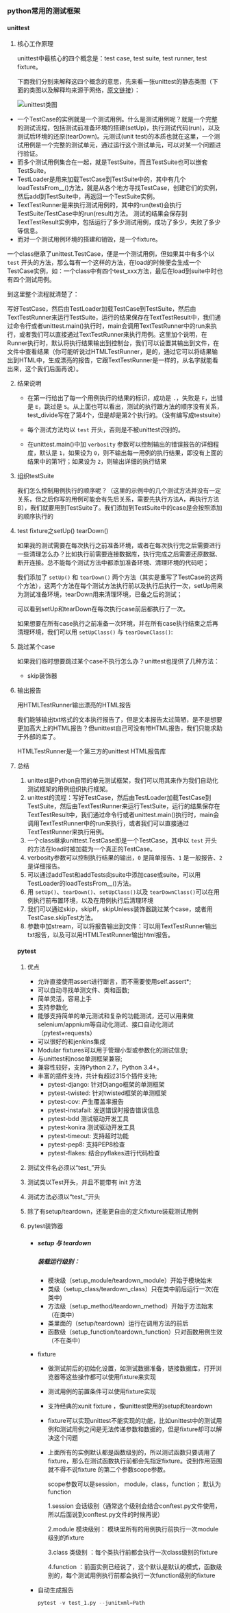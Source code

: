 ### python常用的测试框架

#### unittest

1. 核心工作原理

   unittest中最核心的四个概念是：test case, test suite, test runner, test fixture。

   下面我们分别来解释这四个概念的意思，先来看一张unittest的静态类图（下面的类图以及解释均来源于网络，[原文链接](http://www.cnblogs.com/hackerain/p/3682019.html)）：

   ![unittest类图](http://img.blog.csdn.net/20161026164739484)

- 一个TestCase的实例就是一个测试用例。什么是测试用例呢？就是一个完整的测试流程，包括测试前准备环境的搭建(setUp)，执行测试代码(run)，以及测试后环境的还原(tearDown)。元测试(unit test)的本质也就在这里，一个测试用例是一个完整的测试单元，通过运行这个测试单元，可以对某一个问题进行验证。
- 而多个测试用例集合在一起，就是TestSuite，而且TestSuite也可以嵌套TestSuite。
- TestLoader是用来加载TestCase到TestSuite中的，其中有几个loadTestsFrom__()方法，就是从各个地方寻找TestCase，创建它们的实例，然后add到TestSuite中，再返回一个TestSuite实例。
- TextTestRunner是来执行测试用例的，其中的run(test)会执行TestSuite/TestCase中的run(result)方法。 
  测试的结果会保存到TextTestResult实例中，包括运行了多少测试用例，成功了多少，失败了多少等信息。
- 而对一个测试用例环境的搭建和销毁，是一个fixture。

一个class继承了unittest.TestCase，便是一个测试用例，但如果其中有多个以 `test` 开头的方法，那么每有一个这样的方法，在load的时候便会生成一个TestCase实例，如：一个class中有四个test_xxx方法，最后在load到suite中时也有四个测试用例。

到这里整个流程就清楚了：

写好TestCase，然后由TestLoader加载TestCase到TestSuite，然后由TextTestRunner来运行TestSuite，运行的结果保存在TextTestResult中，我们通过命令行或者unittest.main()执行时，main会调用TextTestRunner中的run来执行，或者我们可以直接通过TextTestRunner来执行用例。这里加个说明，在Runner执行时，默认将执行结果输出到控制台，我们可以设置其输出到文件，在文件中查看结果（你可能听说过HTMLTestRunner，是的，通过它可以将结果输出到HTML中，生成漂亮的报告，它跟TextTestRunner是一样的，从名字就能看出来，这个我们后面再说）。



2. 结果说明

   * 在第一行给出了每一个用例执行的结果的标识，成功是 `.`，失败是 `F`，出错是 `E`，跳过是 `S`。从上面也可以看出，测试的执行跟方法的顺序没有关系，test_divide写在了第4个，但是却是第2个执行的。（没有编写成testsuite）

   * 每个测试方法均以 `test` 开头，否则是不被unittest识别的。

   * 在unittest.main()中加 `verbosity` 参数可以控制输出的错误报告的详细程度，默认是 `1`，如果设为 `0`，则不输出每一用例的执行结果，即没有上面的结果中的第1行；如果设为 `2`，则输出详细的执行结果

3. 组织testSuite

   我们怎么控制用例执行的顺序呢？（这里的示例中的几个测试方法并没有一定关系，但之后你写的用例可能会有先后关系，需要先执行方法A，再执行方法B），我们就要用到TestSuite了。我们添加到TestSuite中的case是会按照添加的顺序执行的

4. test fixture之setUp() tearDown()

   如果我的测试需要在每次执行之前准备环境，或者在每次执行完之后需要进行一些清理怎么办？比如执行前需要连接数据库，执行完成之后需要还原数据、断开连接。总不能每个测试方法中都添加准备环境、清理环境的代码吧；

   我们添加了 `setUp()` 和 `tearDown()` 两个方法（其实是重写了TestCase的这两个方法），这两个方法在每个测试方法执行前以及执行后执行一次，setUp用来为测试准备环境，tearDown用来清理环境，已备之后的测试；

   可以看到setUp和tearDown在每次执行case前后都执行了一次。

   如果想要在所有case执行之前准备一次环境，并在所有case执行结束之后再清理环境，我们可以用 `setUpClass()` 与 `tearDownClass()`:

5. 跳过某个case 

   如果我们临时想要跳过某个case不执行怎么办？unittest也提供了几种方法：

   * skip装饰器

6. 输出报告

   用HTMLTestRunner输出漂亮的HTML报告

   我们能够输出txt格式的文本执行报告了，但是文本报告太过简陋，是不是想要更加高大上的HTML报告？但unittest自己可没有带HTML报告，我们只能求助于外部的库了。

   HTMLTestRunner是一个第三方的unittest HTML报告库

7. 总结

   1. unittest是Python自带的单元测试框架，我们可以用其来作为我们自动化测试框架的用例组织执行框架。
   2. unittest的流程：写好TestCase，然后由TestLoader加载TestCase到TestSuite，然后由TextTestRunner来运行TestSuite，运行的结果保存在TextTestResult中，我们通过命令行或者unittest.main()执行时，main会调用TextTestRunner中的run来执行，或者我们可以直接通过TextTestRunner来执行用例。
   3. 一个class继承unittest.TestCase即是一个TestCase，其中以 `test` 开头的方法在load时被加载为一个真正的TestCase。
   4. verbosity参数可以控制执行结果的输出，`0` 是简单报告、`1` 是一般报告、`2` 是详细报告。
   5. 可以通过addTest和addTests向suite中添加case或suite，可以用TestLoader的loadTestsFrom__()方法。
   6. 用 `setUp()`、`tearDown()`、`setUpClass()`以及 `tearDownClass()`可以在用例执行前布置环境，以及在用例执行后清理环境
   7. 我们可以通过skip，skipIf，skipUnless装饰器跳过某个case，或者用TestCase.skipTest方法。
   8. 参数中加stream，可以将报告输出到文件：可以用TextTestRunner输出txt报告，以及可以用HTMLTestRunner输出html报告。

   #### pytest

   1. 优点

      - 允许直接使用assert进行断言，而不需要使用self.assert*;
      - 可以自动寻找单测文件、类和函数;
      - 简单灵活，容易上手
      - 支持参数化
      - 能够支持简单的单元测试和复杂的功能测试，还可以用来做selenium/appnium等自动化测试、接口自动化测试（pytest+requests）
      - 可以很好的和jenkins集成
      - Modular fixtures可以用于管理小型或参数化的测试信息;
      - 与unittest和nose单测框架兼容;
      - 兼容性较好，支持Python 2.7，Python 3.4+。
      - 丰富的插件支持，共计有超过315个插件支持;
        - pytest-django: 针对Django框架的单测框架
        - pytest-twisted: 针对twisted框架的单测框架
        - pytest-cov: 产生覆盖率报告
        - pytest-instafail: 发送错误时报告错误信息
        - pytest-bdd 测试驱动开发工具
        - pytest-konira 测试驱动开发工具
        - pytest-timeout: 支持超时功能
        - pytest-pep8: 支持PEP8检查
        - pytest-flakes: 结合pyflakes进行代码检查

   2. 测试文件名必须以“test_”开头

   3. 测试类以Test开头，并且不能带有 init 方法

   4. 测试方法必须以“test_”开头

   5. 除了有setup/teardown，还能更自由的定义fixture装载测试用例

   6. pytest装饰器

      * ##### setup 与 teardown

        ##### 装载运行级别：

        - 模块级（setup_module/teardown_module）开始于模块始末
        - 类级（setup_class/teardown_class）只在类中前后运行一次(在类中)
        - 方法级（setup_method/teardown_method）开始于方法始末（在类中）
        - 类里面的（setup/teardown）运行在调用方法的前后
        - 函数级（setup_function/teardown_function）只对函数用例生效（不在类中）

      * fixture

        * 做测试前后的初始化设置，如测试数据准备，链接数据库，打开浏览器等这些操作都可以使用fixture来实现

        * 测试用例的前置条件可以使用fixture实现

        * 支持经典的xunit fixture ，像unittest使用的setup和teardown

        * fixture可以实现unittest不能实现的功能，比如unittest中的测试用例和测试用例之间是无法传递参数和数据的，但是fixture却可以解决这个问题

        * 上面所有的实例默认都是函数级别的，所以测试函数只要调用了fixture，那么在测试函数执行前都会先指定fixture。说到作用范围就不得不说fixture 的第二个参数scope参数。

          scope参数可以是session， module，class，function； 默认为function

          1.session 会话级别（通常这个级别会结合conftest.py文件使用，所以后面说到conftest.py文件的时候再说）

          2.module 模块级别： 模块里所有的用例执行前执行一次module级别的fixture

          3.class 类级别 ：每个类执行前都会执行一次class级别的fixture

          4.function ：前面实例已经说了，这个默认是默认的模式，函数级别的，每个测试用例执行前都会执行一次function级别的fixture

      * 自动生成报告

        ```python
        pytest -v test_1.py --junitxml=Path
        ```

      




